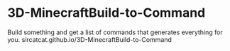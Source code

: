 # 3D-MinecraftBuild-to-Command
Build something and get a list of commands that generates everything for you.
sircatcat.github.io/3D-MinecraftBuild-to-Command
